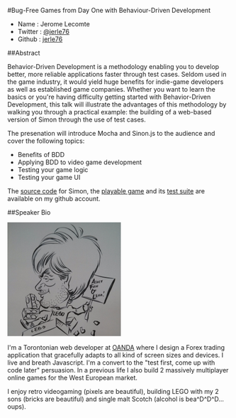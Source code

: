 #Bug-Free Games from Day One with Behaviour-Driven Development

* Name      : Jerome Lecomte
* Twitter   : [@jerle76](http://twitter.com/jerle76)
* Github    : [jerle76](http://github.com/jerle76)

##Abstract

Behavior-Driven Development is a methodology enabling you to develop better, more reliable applications faster through test cases. Seldom used in the game industry, it would yield huge benefits for indie-game developers as well as established game companies. Whether you want to learn the basics or you're having difficulty getting started with Behavior-Driven Development, this talk will illustrate the advantages of this methodology by walking you through a practical example: the building of a web-based version of Simon through the use of test cases.

The presenation will introduce Mocha and Sinon.js to the audience and cover the following topics:
* Benefits of BDD
* Applying BDD to video game development
* Testing your game logic
* Testing your game UI

The [source code](https://github.com/jerle76/simon-game) for Simon, the [playable game](http://jerle76.github.io/simon-game) and its [test suite](http://jerle76.github.io/simon-game/tests.html) are available on my github account.

##Speaker Bio

![Jerome Lecomte](images/jeromelecomte.png)

I'm a Torontonian web developer at [OANDA](http://fxtrade.oanda.com) where I design a Forex trading application that gracefully adapts to all kind of screen sizes and devices. I live and breath Javascript. I'm a convert to the "test first, come up with code later" persuasion. In a previous life I also build 2 massively multiplayer online games for the West European market.

I enjoy retro videogaming (pixels are beautiful), building LEGO with my 2 sons (bricks are beautiful) and single malt Scotch (alcohol is bea^D^D^D... oups).
